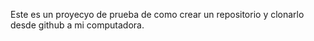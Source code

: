 Este es un proyecyo de prueba de como crear un repositorio y clonarlo desde github a mi computadora.
